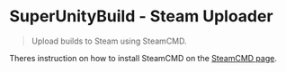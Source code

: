 # SuperUnityBuild - Steam Uploader
> Upload builds to Steam using SteamCMD.

Theres instruction on how to install SteamCMD on the [SteamCMD page](https://developer.valvesoftware.com/wiki/SteamCMD).
